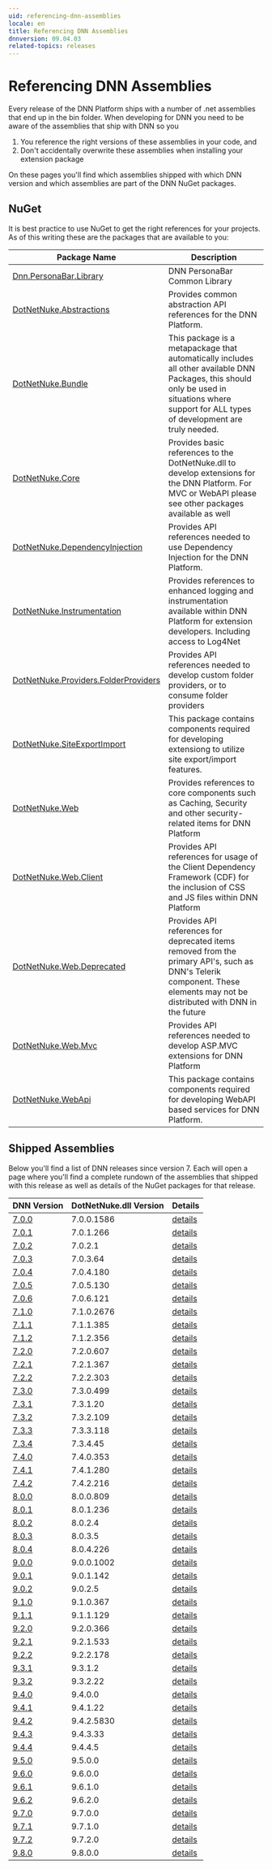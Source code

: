 ```yaml
---
uid: referencing-dnn-assemblies
locale: en
title: Referencing DNN Assemblies
dnnversion: 09.04.03
related-topics: releases
---
```


# Referencing DNN Assemblies

Every release of the DNN Platform ships with a number of .net assemblies that end up in the bin folder.
When developing for DNN you need to be aware of the assemblies that ship with DNN so you

1. You reference the right versions of these assemblies in your code, and
2. Don't accidentally overwrite these assemblies when installing your extension package

On these pages you'll find which assemblies shipped with which DNN version and which assemblies are part of the DNN NuGet packages.

## NuGet

It is best practice to use NuGet to get the right references for your projects. As of this writing these are the packages that are available to you:

|**Package Name**|**Description**|
|---|---|
|[Dnn.PersonaBar.Library](https://www.nuget.org/packages/Dnn.PersonaBar.Library/)|DNN PersonaBar Common Library|
|[DotNetNuke.Abstractions](https://www.nuget.org/packages/DotNetNuke.Abstractions/)|Provides common abstraction API references for the DNN Platform.|
|[DotNetNuke.Bundle](https://www.nuget.org/packages/DotNetNuke.Bundle/)|This package is a metapackage that automatically includes all other available DNN Packages, this should only be used in situations where support for ALL types of development are truly needed.|
|[DotNetNuke.Core](https://www.nuget.org/packages/DotNetNuke.Core/)|Provides basic references to the DotNetNuke.dll to develop extensions for the DNN Platform.  For MVC or WebAPI please see other packages available as well|
|[DotNetNuke.DependencyInjection](https://www.nuget.org/packages/DotNetNuke.DependencyInjection/)|Provides API references needed to use Dependency Injection for the DNN Platform.|
|[DotNetNuke.Instrumentation](https://www.nuget.org/packages/DotNetNuke.Instrumentation/)|Provides references to enhanced logging and instrumentation available within DNN Platform for extension developers. Including access to Log4Net|
|[DotNetNuke.Providers.FolderProviders](https://www.nuget.org/packages/DotNetNuke.Providers.FolderProviders/)|Provides API references needed to develop custom folder providers, or to consume folder providers|
|[DotNetNuke.SiteExportImport](https://www.nuget.org/packages/DotNetNuke.SiteExportImport/)|This package contains components required for developing extensiong to utilize site export/import features.|
|[DotNetNuke.Web](https://www.nuget.org/packages/DotNetNuke.Web/)|Provides references to core components such as Caching, Security and other security-related items for DNN Platform|
|[DotNetNuke.Web.Client](https://www.nuget.org/packages/DotNetNuke.Web.Client/)|Provides API references for usage of the Client Dependency Framework (CDF) for the inclusion of CSS and JS files within DNN Platform|
|[DotNetNuke.Web.Deprecated](https://www.nuget.org/packages/DotNetNuke.Web.Deprecated/)|Provides API references for deprecated items removed from the primary API's, such as DNN's Telerik component.  These elements may not be distributed with DNN in the future|
|[DotNetNuke.Web.Mvc](https://www.nuget.org/packages/DotNetNuke.Web.Mvc/)|Provides API references needed to develop ASP.MVC extensions for DNN Platform|
|[DotNetNuke.WebApi](https://www.nuget.org/packages/DotNetNuke.WebApi/)|This package contains components required for developing WebAPI based services for DNN Platform.|

## Shipped Assemblies

Below you'll find a list of DNN releases since version 7.
Each will open a page where you'll find a complete rundown of the assemblies that shipped with this release as well as details of the NuGet packages for that release.

|**DNN Version**|**DotNetNuke.dll Version**|Details|
|---|---|---|
|[7.0.0](xref:assemblies-7.0.0)|7.0.0.1586|[details](xref:assemblies-7.0.0)|
|[7.0.1](xref:assemblies-7.0.1)|7.0.1.266|[details](xref:assemblies-7.0.1)|
|[7.0.2](xref:assemblies-7.0.2)|7.0.2.1|[details](xref:assemblies-7.0.2)|
|[7.0.3](xref:assemblies-7.0.3)|7.0.3.64|[details](xref:assemblies-7.0.3)|
|[7.0.4](xref:assemblies-7.0.4)|7.0.4.180|[details](xref:assemblies-7.0.4)|
|[7.0.5](xref:assemblies-7.0.5)|7.0.5.130|[details](xref:assemblies-7.0.5)|
|[7.0.6](xref:assemblies-7.0.6)|7.0.6.121|[details](xref:assemblies-7.0.6)|
|[7.1.0](xref:assemblies-7.1.0)|7.1.0.2676|[details](xref:assemblies-7.1.0)|
|[7.1.1](xref:assemblies-7.1.1)|7.1.1.385|[details](xref:assemblies-7.1.1)|
|[7.1.2](xref:assemblies-7.1.2)|7.1.2.356|[details](xref:assemblies-7.1.2)|
|[7.2.0](xref:assemblies-7.2.0)|7.2.0.607|[details](xref:assemblies-7.2.0)|
|[7.2.1](xref:assemblies-7.2.1)|7.2.1.367|[details](xref:assemblies-7.2.1)|
|[7.2.2](xref:assemblies-7.2.2)|7.2.2.303|[details](xref:assemblies-7.2.2)|
|[7.3.0](xref:assemblies-7.3.0)|7.3.0.499|[details](xref:assemblies-7.3.0)|
|[7.3.1](xref:assemblies-7.3.1)|7.3.1.20|[details](xref:assemblies-7.3.1)|
|[7.3.2](xref:assemblies-7.3.2)|7.3.2.109|[details](xref:assemblies-7.3.2)|
|[7.3.3](xref:assemblies-7.3.3)|7.3.3.118|[details](xref:assemblies-7.3.3)|
|[7.3.4](xref:assemblies-7.3.4)|7.3.4.45|[details](xref:assemblies-7.3.4)|
|[7.4.0](xref:assemblies-7.4.0)|7.4.0.353|[details](xref:assemblies-7.4.0)|
|[7.4.1](xref:assemblies-7.4.1)|7.4.1.280|[details](xref:assemblies-7.4.1)|
|[7.4.2](xref:assemblies-7.4.2)|7.4.2.216|[details](xref:assemblies-7.4.2)|
|[8.0.0](xref:assemblies-8.0.0)|8.0.0.809|[details](xref:assemblies-8.0.0)|
|[8.0.1](xref:assemblies-8.0.1)|8.0.1.236|[details](xref:assemblies-8.0.1)|
|[8.0.2](xref:assemblies-8.0.2)|8.0.2.4|[details](xref:assemblies-8.0.2)|
|[8.0.3](xref:assemblies-8.0.3)|8.0.3.5|[details](xref:assemblies-8.0.3)|
|[8.0.4](xref:assemblies-8.0.4)|8.0.4.226|[details](xref:assemblies-8.0.4)|
|[9.0.0](xref:assemblies-9.0.0)|9.0.0.1002|[details](xref:assemblies-9.0.0)|
|[9.0.1](xref:assemblies-9.0.1)|9.0.1.142|[details](xref:assemblies-9.0.1)|
|[9.0.2](xref:assemblies-9.0.2)|9.0.2.5|[details](xref:assemblies-9.0.2)|
|[9.1.0](xref:assemblies-9.1.0)|9.1.0.367|[details](xref:assemblies-9.1.0)|
|[9.1.1](xref:assemblies-9.1.1)|9.1.1.129|[details](xref:assemblies-9.1.1)|
|[9.2.0](xref:assemblies-9.2.0)|9.2.0.366|[details](xref:assemblies-9.2.0)|
|[9.2.1](xref:assemblies-9.2.1)|9.2.1.533|[details](xref:assemblies-9.2.1)|
|[9.2.2](xref:assemblies-9.2.2)|9.2.2.178|[details](xref:assemblies-9.2.2)|
|[9.3.1](xref:assemblies-9.3.1)|9.3.1.2|[details](xref:assemblies-9.3.1)|
|[9.3.2](xref:assemblies-9.3.2)|9.3.2.22|[details](xref:assemblies-9.3.2)|
|[9.4.0](xref:assemblies-9.4.0)|9.4.0.0|[details](xref:assemblies-9.4.0)|
|[9.4.1](xref:assemblies-9.4.1)|9.4.1.22|[details](xref:assemblies-9.4.1)|
|[9.4.2](xref:assemblies-9.4.2)|9.4.2.5830|[details](xref:assemblies-9.4.2)|
|[9.4.3](xref:assemblies-9.4.3)|9.4.3.33|[details](xref:assemblies-9.4.3)|
|[9.4.4](xref:assemblies-9.4.4)|9.4.4.5|[details](xref:assemblies-9.4.4)|
|[9.5.0](xref:assemblies-9.5.0)|9.5.0.0|[details](xref:assemblies-9.5.0)|
|[9.6.0](xref:assemblies-9.6.0)|9.6.0.0|[details](xref:assemblies-9.6.0)|
|[9.6.1](xref:assemblies-9.6.1)|9.6.1.0|[details](xref:assemblies-9.6.1)|
|[9.6.2](xref:assemblies-9.6.2)|9.6.2.0|[details](xref:assemblies-9.6.2)|
|[9.7.0](xref:assemblies-9.7.0)|9.7.0.0|[details](xref:assemblies-9.7.0)|
|[9.7.1](xref:assemblies-9.7.1)|9.7.1.0|[details](xref:assemblies-9.7.1)|
|[9.7.2](xref:assemblies-9.7.2)|9.7.2.0|[details](xref:assemblies-9.7.2)|
|[9.8.0](xref:assemblies-9.8.0)|9.8.0.0|[details](xref:assemblies-9.8.0)|

